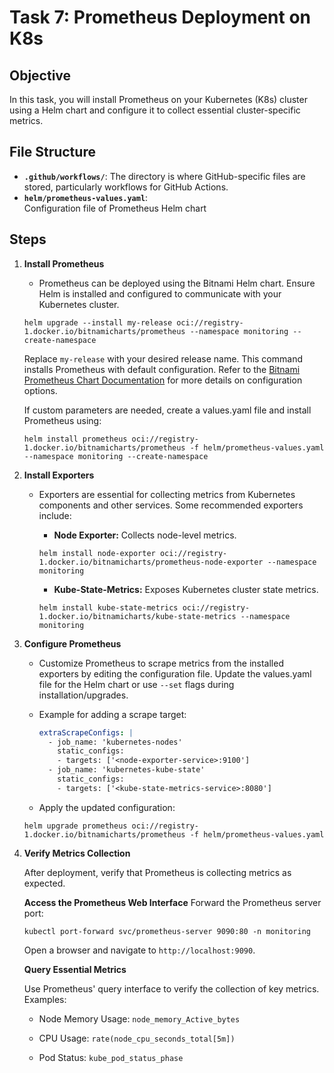 # Task 7: Prometheus Deployment on K8s

## Objective

In this task, you will install Prometheus on your Kubernetes (K8s) cluster using a Helm chart and configure it to collect essential cluster-specific metrics.

## File Structure
- **```.github/workflows/```**:
  The directory is where GitHub-specific files are stored, particularly workflows for GitHub Actions.
- **```helm/prometheus-values.yaml```**:  
  Configuration file of Prometheus Helm chart

## Steps

1. **Install Prometheus**
   - Prometheus can be deployed using the Bitnami Helm chart. Ensure Helm is installed and configured to communicate with your Kubernetes cluster.

   ```
   helm upgrade --install my-release oci://registry-1.docker.io/bitnamicharts/prometheus --namespace monitoring --create-namespace
   ```
   Replace ```my-release``` with your desired release name.
   This command installs Prometheus with default configuration. Refer to the [Bitnami Prometheus Chart Documentation](https://prometheus.io/docs/introduction/overview/) for more details on configuration options.
   
   If custom parameters are needed, create a values.yaml file and install Prometheus using:
   ```
   helm install prometheus oci://registry-1.docker.io/bitnamicharts/prometheus -f helm/prometheus-values.yaml --namespace monitoring --create-namespace
   ```

2. **Install Exporters**
   - Exporters are essential for collecting metrics from Kubernetes components and other services. Some recommended exporters include:

     - **Node Exporter:** Collects node-level metrics.

     ```
     helm install node-exporter oci://registry-1.docker.io/bitnamicharts/prometheus-node-exporter --namespace monitoring
     ```

     - **Kube-State-Metrics:** Exposes Kubernetes cluster state metrics.
     
     ```
     helm install kube-state-metrics oci://registry-1.docker.io/bitnamicharts/kube-state-metrics --namespace monitoring
     ```

3. **Configure Prometheus**
   - Customize Prometheus to scrape metrics from the installed exporters by editing the configuration file. Update the values.yaml file for the Helm chart or use ```--set``` flags during installation/upgrades.
   
   - Example for adding a scrape target:
     
     ``` yaml
     extraScrapeConfigs: | 
       - job_name: 'kubernetes-nodes'
         static_configs:
         - targets: ['<node-exporter-service>:9100']
       - job_name: 'kubernetes-kube-state'
         static_configs:
         - targets: ['<kube-state-metrics-service>:8080']
     ```
    
    - Apply the updated configuration:

    ```
    helm upgrade prometheus oci://registry-1.docker.io/bitnamicharts/prometheus -f helm/prometheus-values.yaml
    ```



4. **Verify Metrics Collection**
   
    After deployment, verify that Prometheus is collecting metrics as expected.

    **Access the Prometheus Web Interface**
    Forward the Prometheus server port:

    ```
    kubectl port-forward svc/prometheus-server 9090:80 -n monitoring
    ```
   
    Open a browser and navigate to ```http://localhost:9090```.

    **Query Essential Metrics**

    Use Prometheus' query interface to verify the collection of key metrics. Examples:

      - Node Memory Usage: ```node_memory_Active_bytes```

      - CPU Usage: ```rate(node_cpu_seconds_total[5m])```

      - Pod Status: ```kube_pod_status_phase```

